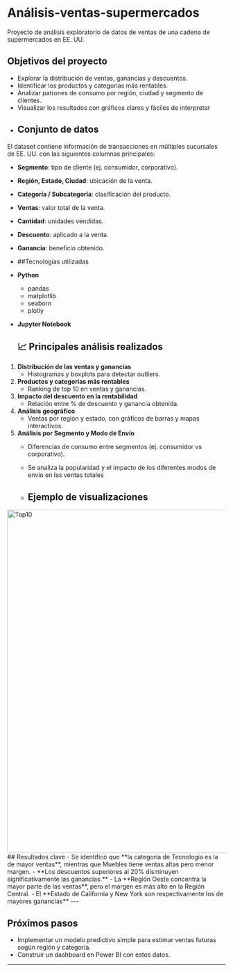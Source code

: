 # Análisis-ventas-supermercados
Proyecto de análisis exploratorio de datos de ventas de una cadena de supermercados en EE. UU.
## Objetivos del proyecto
- Explorar la distribución de ventas, ganancias y descuentos.
- Identificar los productos y categorías más rentables.
- Analizar patrones de consumo por región, ciudad y segmento de clientes.
- Visualizar los resultados con gráficos claros y fáciles de interpretar
- ## Conjunto de datos
El dataset contiene información de transacciones en múltiples sucursales de EE. UU. con las siguientes columnas principales:

- **Segmento**: tipo de cliente (ej. consumidor, corporativo).
- **Región, Estado, Ciudad**: ubicación de la venta.
- **Categoría / Subcategoría**: clasificación del producto.
- **Ventas**: valor total de la venta.
- **Cantidad**: unidades vendidas.
- **Descuento**: aplicado a la venta.
- **Ganancia**: beneficio obtenido.

- ##Tecnologías utilizadas
- **Python**
  - pandas
  - matplotlib
  - seaborn
  - plotly
- **Jupyter Notebook**

  ## 📈 Principales análisis realizados
1. **Distribución de las ventas y ganancias**  
   - Histogramas y boxplots para detectar outliers.  
2. **Productos y categorías más rentables** 
   - Ranking de top 10 en ventas y ganancias.  
3. **Impacto del descuento en la rentabilidad**  
   - Relación entre % de descuento y ganancia obtenida.  
4. **Análisis geográfico**  
   - Ventas por región y estado, con gráficos de barras y mapas interactivos.  
5. **Análisis por Segmento y Modo de Envío**  
   - Diferencias de consumo entre segmentos (ej. consumidor vs corporativo).
   - Se analiza la popularidad y el impacto de los diferentes modos de envío en las ventas totales

   - ## Ejemplo de visualizaciones
<img width="1189" height="790" alt="Top10" src="https://github.com/user-attachments/assets/208666b7-dd70-4198-bb22-fc0364e6a950" />
## Resultados clave
- Se identificó que **la categoría de Tecnología es la de mayor ventas**, mientras que Muebles tiene ventas altas pero menor margen.  
- **Los descuentos superiores al 20% disminuyen significativamente las ganancias.**  
- La **Región Oeste concentra la mayor parte de las ventas**, pero el margen es más alto en la Región Central.  
- El **Estado de California y New York son respectivamente los de mayores ganancias**
---

## Próximos pasos
- Implementar un modelo predictivo simple para estimar ventas futuras según región y categoría.  
- Construir un dashboard en Power BI con estos datos.  

---
